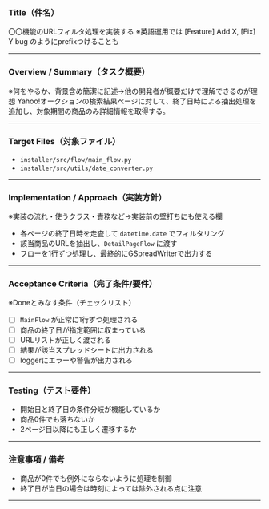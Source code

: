 ### Title（件名）
〇〇機能のURLフィルタ処理を実装する
※英語運用では [Feature] Add X, [Fix] Y bug のようにprefixつけることも

---

### Overview / Summary（タスク概要）
※何をやるか、背景含め簡潔に記述→他の開発者が概要だけで理解できるのが理想
Yahoo!オークションの検索結果ページに対して、終了日時による抽出処理を追加し、対象期間の商品のみ詳細情報を取得する。

---

### Target Files（対象ファイル）
- `installer/src/flow/main_flow.py`
- `installer/src/utils/date_converter.py`

---

### Implementation / Approach（実装方針）
※実装の流れ・使うクラス・責務など→実装前の壁打ちにも使える欄
- 各ページの終了日時を走査して `datetime.date` でフィルタリング
- 該当商品のURLを抽出し、`DetailPageFlow` に渡す
- フローを1行ずつ処理し、最終的にGSpreadWriterで出力する

---

### Acceptance Criteria（完了条件/要件）
※Doneとみなす条件（チェックリスト）
- [ ] `MainFlow` が正常に1行ずつ処理される
- [ ] 商品の終了日が指定範囲に収まっている
- [ ] URLリストが正しく渡される
- [ ] 結果が該当スプレッドシートに出力される
- [ ] loggerにエラーや警告が出力される

---

### Testing（テスト要件）
- 開始日と終了日の条件分岐が機能しているか
- 商品0件でも落ちないか
- 2ページ目以降にも正しく遷移するか

---

### 注意事項 / 備考
- 商品が0件でも例外にならないように処理を制御
- 終了日が当日の場合は時刻によっては除外される点に注意

---
